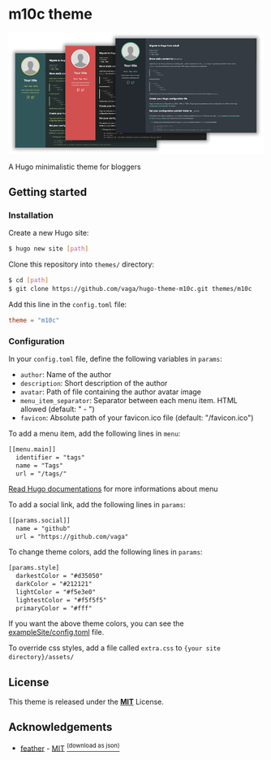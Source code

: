 # m10c theme

![Intro](https://github.com/vaga/hugo-theme-m10c/blob/master/images/cover.png)

A Hugo minimalistic theme for bloggers

## Getting started

### Installation

Create a new Hugo site:
```bash
$ hugo new site [path]
```

Clone this repository into `themes/` directory:
```bash
$ cd [path]
$ git clone https://github.com/vaga/hugo-theme-m10c.git themes/m10c
```

Add this line  in the `config.toml` file:
```toml
theme = "m10c"
```

### Configuration

In your `config.toml` file, define the following variables in `params`:

- `author`: Name of the author
- `description`: Short description of the author
- `avatar`: Path of file containing the author avatar image
- `menu_item_separator`: Separator between each menu item. HTML allowed (default: " - ")
- `favicon`: Absolute path of your favicon.ico file (default: "/favicon.ico")

To add a menu item, add the following lines in `menu`:

```
[[menu.main]]
  identifier = "tags"
  name = "Tags"
  url = "/tags/"
```

[Read Hugo documentations](https://gohugo.io/content-management/menus/#readout) for more informations about menu

To add a social link, add the following lines in `params`:

```
[[params.social]]
  name = "github"
  url = "https://github.com/vaga"
```

To change theme colors, add the following lines in `params`:

```
[params.style]
  darkestColor = "#d35050"
  darkColor = "#212121"
  lightColor = "#f5e3e0"
  lightestColor = "#f5f5f5"
  primaryColor = "#fff"
```

If you want the above theme colors, you can see the [exampleSite/config.toml](/exampleSite/config.toml) file.

To override css styles, add a file called `extra.css` to `{your site directory}/assets/`

## License

This theme is released under the [**MIT**](/LICENSE.md) License.

## Acknowledgements

- [feather](https://feathericons.com/) - [MIT](https://github.com/feathericons/feather/blob/master/LICENSE) [<sup>(download as json)</sup>](https://unpkg.com/feather-icons/dist/icons.json)
